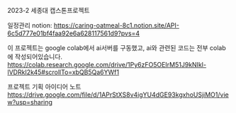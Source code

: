 2023-2 세종대 캡스톤프로젝트

일정관리 notion: https://caring-oatmeal-8c1.notion.site/API-6c5d777e01bf4faa92e6a628117561d9?pvs=4

이 프로젝트는 google colab에서 ai서버를 구동했고, ai와 관련된 코드는 전부 colab에 작성되어있습니다.
https://colab.research.google.com/drive/1Py6zFO5OEIrM51J9kNIkl-lVDRkI2k45#scrollTo=xbQB5Qa6YWf1

프로젝트 기획 아이디어 노트
https://drive.google.com/file/d/1APrStXS8v4igYU4dGE93kgxhoUSjiMO1/view?usp=sharing
